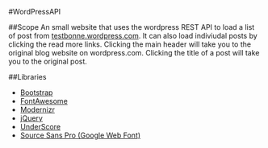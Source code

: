 #WordPressAPI

##Scope
An small website that uses the wordpress 
REST API to load a list of post from
[testbonne.wordpress.com](http://testbonne,wordpress.com).
It can also load indiviudal posts by clicking the read more links.
Clicking the main header will take you to the original blog website on
wordpress.com. Clicking the title of a post will take you to the original
post.
 
##Libraries
* [Bootstrap](http://getbootstrap.com)
* [FontAwesome](http://fontawesome.io)
* [Modernizr](http://modernizr.com/)
* [jQuery](https://jquery.com/)
* [UnderScore](http://underscorejs.org)
* [Source Sans Pro (Google Web Font)](https://www.google.com/fonts/specimen/Source+Sans+Pro)
